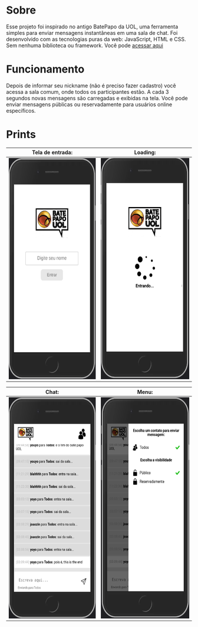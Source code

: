# Sobre
Esse projeto foi inspirado no antigo BatePapo da UOL, uma ferramenta simples para enviar mensagens instantâneas em uma sala de chat. Foi desenvolvido com as tecnologias puras da web: JavaScript, HTML e CSS. Sem nenhuma biblioteca ou framework. Você pode [acessar aqui](https://yoyolops.github.io/batePapoUOL/)

# Funcionamento
Depois de informar seu nickname (não é preciso fazer cadastro) você acessa a sala comum, onde todos os participantes estão. A cada 3 segundos novas mensagens são carregadas e exibidas na tela. Você pode enviar mensagens públicas ou reservadamente para usuários online específicos.

# Prints

Tela de entrada:           |  Loading:
:-------------------------:|:-------------------------:
<img src="./assets/entry.png" height="600px">   |  <img src="./assets/loading.png" height="600px">  



Chat:        | Menu: 
:-------------------------:|:-------------------------:
<img src="./assets/chat.png" height="600px">   |  <img src="./assets/menu.png" height="600px"> 
